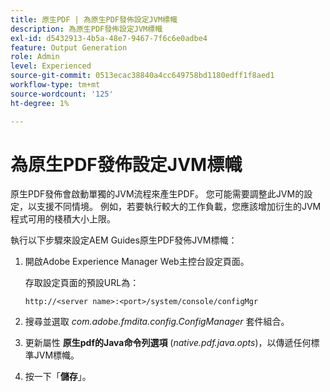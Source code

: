 ```yaml
---
title: 原生PDF | 為原生PDF發佈設定JVM標幟
description: 為原生PDF發佈設定JVM標幟
exl-id: d5432913-4b5a-48e7-9467-7f6c6e0adbe4
feature: Output Generation
role: Admin
level: Experienced
source-git-commit: 0513ecac38840a4cc649758bd1180edff1f8aed1
workflow-type: tm+mt
source-wordcount: '125'
ht-degree: 1%

---
```


# 為原生PDF發佈設定JVM標幟

原生PDF發佈會啟動單獨的JVM流程來產生PDF。 您可能需要調整此JVM的設定，以支援不同情境。 例如，若要執行較大的工作負載，您應該增加衍生的JVM程式可用的棧積大小上限。

執行以下步驟來設定AEM Guides原生PDF發佈JVM標幟：

1. 開啟Adobe Experience Manager Web主控台設定頁面。

   存取設定頁面的預設URL為：

   ```http
   http://<server name>:<port>/system/console/configMgr
   ```

1. 搜尋並選取 *com.adobe.fmdita.config.ConfigManager* 套件組合。

1. 更新屬性 **原生pdf的Java命令列選項** (*native.pdf.java.opts*)，以傳遞任何標準JVM標幟。



1. 按一下「**儲存**」。
